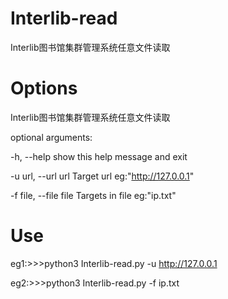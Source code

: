 # Interlib-read
 Interlib图书馆集群管理系统任意文件读取

# Options
Interlib图书馆集群管理系统任意文件读取

optional arguments:

  -h, --help            show this help message and exit
  
  -u url, --url url     Target url eg:"http://127.0.0.1"
  
  -f file, --file file  Targets in file eg:"ip.txt"
  
# Use

eg1:>>>python3 Interlib-read.py -u http://127.0.0.1

eg2:>>>python3 Interlib-read.py -f ip.txt

